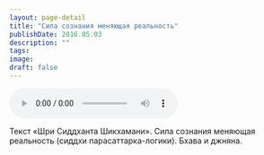 ```yaml
---
layout: page-detail
title: "Сила сознания меняющая реальность"
publishDate: 2016.05.03
description: ""
tags:
image:
draft: false
---
```


<audio title="2016.05.03 - Сила сознания меняющая реальность.mp3" src="https://filer-api.advayta.org/v1.0/public/files/73678" controls=""></audio>

 Текст «Шри Сиддханта Шикхамани». Сила сознания меняющая реальность (сиддхи парасаттарка-логики). Бхава и джняна. 

  

